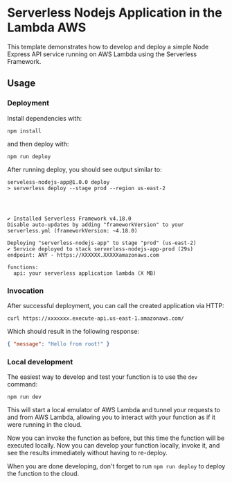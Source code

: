 

# Serverless Nodejs Application in the Lambda AWS

This template demonstrates how to develop and deploy a simple Node Express API service running on AWS Lambda using the Serverless Framework.


## Usage

### Deployment

Install dependencies with:

```
npm install
```

and then deploy with:

```
npm run deploy
```

After running deploy, you should see output similar to:

```
serveless-nodejs-app@1.0.0 deploy
> serverless deploy --stage prod --region us-east-2



                   
✔ Installed Serverless Framework v4.18.0
Disable auto-updates by adding "frameworkVersion" to your serverless.yml (frameworkVersion: ~4.18.0)

Deploying "serverless-nodejs-app" to stage "prod" (us-east-2)
✔ Service deployed to stack serverless-nodejs-app-prod (29s)
endpoint: ANY - https://XXXXXX.XXXXXamazonaws.com

functions:
  api: your serverless application lambda (X MB)
```



### Invocation

After successful deployment, you can call the created application via HTTP:

```
curl https://xxxxxxx.execute-api.us-east-1.amazonaws.com/
```

Which should result in the following response:

```json
{ "message": "Hello from root!" }
```

### Local development

The easiest way to develop and test your function is to use the `dev` command:

```
npm run dev
```

This will start a local emulator of AWS Lambda and tunnel your requests to and from AWS Lambda, allowing you to interact with your function as if it were running in the cloud.

Now you can invoke the function as before, but this time the function will be executed locally. Now you can develop your function locally, invoke it, and see the results immediately without having to re-deploy.

When you are done developing, don't forget to run `npm run deploy` to deploy the function to the cloud.
